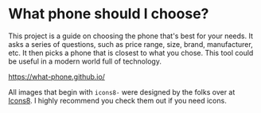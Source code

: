 # What phone should I choose?

This project is a guide on choosing the phone that's best for your needs. It asks a series of questions, such as price range, size, brand, manufacturer, etc. It then picks a phone that is closest to what you chose. This tool could be useful in a modern world full of technology.

https://what-phone.github.io/

All images that begin with `icons8-` were designed by the folks over at [Icons8](icons8.com). I highly recommend you check them out if you need icons.

